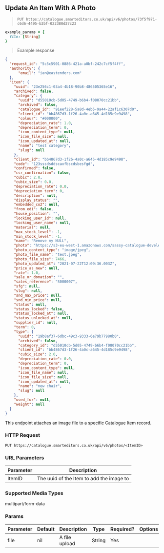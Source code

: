 ## Update An Item With A Photo

> `PUT https://catalogue.smarteditors.co.uk/api/v6/photos/73f5f971-c6d6-4495-b2bf-022380d27c23`

```ruby
example_params = {
  file: [String]
}
```

> Example response

```json
{
  "request_id": "5c5c5901-0886-421a-a0bf-242c7cf5f4ff",
  "authority": {
      "email": "ian@eastenders.com"
  },
  "item": {
    "uuid": "23e256c1-03a4-4b18-90b8-486505365e16",
    "archived": false,
    "category": {
      "uuid": "d55010cb-5d05-4749-b6b4-f08070cc21bb",
      "archived": false,
      "catalogue_id": "91eef228-5a8d-4eb5-9a44-22af1c6307d0",
      "client_id": "bb4867d3-1f26-4a0c-a645-4d185c9e9498",
      "colour": "#000000",
      "depreciation_rate": 1.0,
      "depreciation_term": 0,
      "icon_content_type": null,
      "icon_file_size": null,
      "icon_updated_at": null,
      "name": "test category",
      "slug": null
    },
    "client_id": "bb4867d3-1f26-4a0c-a645-4d185c9e9498",
    "code": "123sssdsddscaxfbscdsbesfgd",
    "confirmed": false,
    "csr_confirmation": false,
    "cubic": 2.0,
    "cubic_size": 0.0,
    "depreciation_rate": 0.0,
    "depreciation_term": 0,
    "description": null,
    "display_status": "",
    "embedded_co2": null,
    "from_edi": false,
    "house_position": "",
    "locking_user_id": null,
    "locking_user_name": null,
    "material": null,
    "max_stock_level": -1,
    "min_stock_level": -1,
    "name": "Remove my NULL",
    "photo": "https://s3-eu-west-1.amazonaws.com/sassy-catalogue-development/items/photos/000/000/007/original/test.jpeg?1626955776",
    "photo_content_type": "image/jpeg",
    "photo_file_name": "test.jpeg",
    "photo_file_size": 7466,
    "photo_updated_at": "2021-07-22T12:09:36.003Z",
    "price_as_new": null,
    "rate": 1.0,
    "sale_or_donation": "",
    "sales_reference": "S000007",
    "sfg": null,
    "slug": null,
    "snd_max_price": null,
    "snd_min_price": null,
    "status": null,
    "status_locked": false,
    "status_locked_at": null,
    "status_unlocked_at": null,
    "supplier_id": null,
    "term": 0,
    "type": {
      "uuid": "19b8af37-6dbc-49c3-9333-6e79b77980b0",
      "archived": false,
      "category_id": "d55010cb-5d05-4749-b6b4-f08070cc21bb",
      "client_id": "bb4867d3-1f26-4a0c-a645-4d185c9e9498",
      "cubic_size": 2.0,
      "depreciation_rate": 0.0,
      "depreciation_term": 0,
      "icon_content_type": null,
      "icon_file_name": null,
      "icon_file_size": null,
      "icon_updated_at": null,
      "name": "new chair",
      "slug": null
    },
    "used_for": null,
    "weight": null
  }
}
```

This endpoint attaches an image file to a specific Catalogue Item record.

### HTTP Request

`PUT https://catalogue.smarteditors.co.uk/api/v6/photos/<ItemID>`


### URL Parameters

Parameter | Description
--------- | -----------
ItemID | The uuid of the Item to add the image to


### Supported Media Types

multipart/form-data

### Params

Parameter | Default | Description | Type | Required? | Options
--------- | ------- | ----------- | ---- | --------- | -------
file | nil | A file upload | String | Yes |